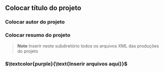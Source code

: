 ## Colocar título do projeto
### Colocar autor do projeto
### Colocar resumo do projeto
>__Note__ Inserir neste subdiretório todos os arquivos XML das produções do projeto
 
### $\textcolor{purple}{\text{Inserir arquivos aqui}}$

